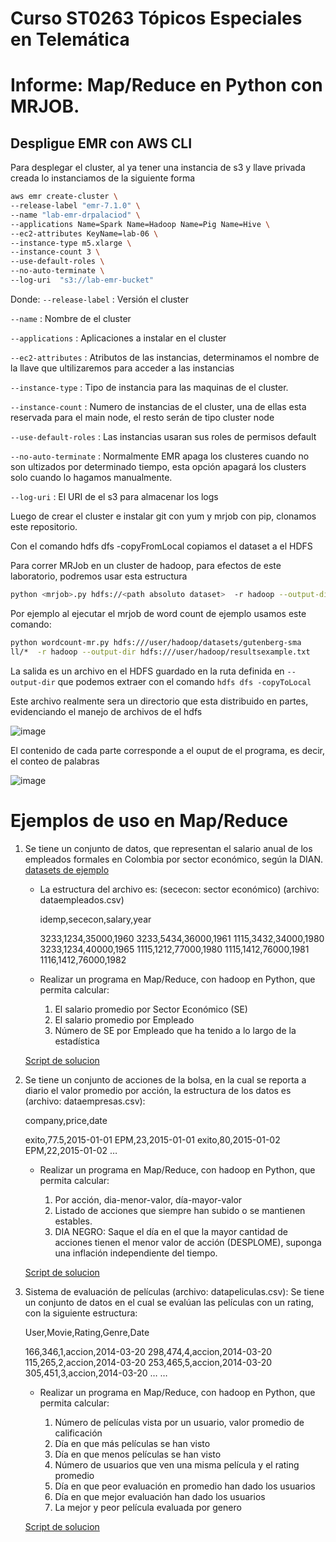 # Curso ST0263 Tópicos Especiales en Telemática
# Informe: Map/Reduce en Python con MRJOB.

## Despligue EMR con AWS CLI

Para desplegar el cluster, al ya tener una instancia de s3 y llave privada creada lo instanciamos de la siguiente forma

```sh
aws emr create-cluster \
--release-label "emr-7.1.0" \
--name "lab-emr-drpalaciod" \
--applications Name=Spark Name=Hadoop Name=Pig Name=Hive \
--ec2-attributes KeyName=lab-06 \
--instance-type m5.xlarge \
--instance-count 3 \
--use-default-roles \
--no-auto-terminate \
--log-uri  "s3://lab-emr-bucket"
```
Donde:
```--release-label``` : Versión el cluster

```--name``` : Nombre de el cluster

```--applications``` : Aplicaciones a instalar en el cluster

```--ec2-attributes``` : Atributos de las instancias, determinamos el nombre de la llave que ultilizaremos para acceder a las instancias

```--instance-type``` : Tipo de instancia para las maquinas de el cluster.

```--instance-count``` : Numero de instancias de el cluster, una de ellas esta reservada para el main node, el resto serán de tipo cluster node

```--use-default-roles``` : Las instancias usaran sus roles de permisos default

```--no-auto-terminate``` : Normalmente EMR apaga los clusteres cuando no son ultizados por determinado tiempo, esta opción apagará los clusters solo cuando lo hagamos manualmente.


```--log-uri``` : El URI de el s3 para almacenar los logs

Luego de crear el cluster e instalar git con yum y mrjob con pip, clonamos este repositorio.

Con el comando hdfs dfs -copyFromLocal copiamos el dataset a el HDFS

Para correr MRJob en un cluster de hadoop, para efectos de este laboratorio, podremos usar esta estructura

```sh
python <mrjob>.py hdfs://<path absoluto dataset>  -r hadoop --output-dir hdfs://<path absoluto donde se guardará el output>
```

Por ejemplo al ejecutar el mrjob de word count de ejemplo usamos este comando:
```sh
python wordcount-mr.py hdfs:///user/hadoop/datasets/gutenberg-sma
ll/*  -r hadoop --output-dir hdfs:///user/hadoop/resultsexample.txt
```

La salida es un archivo en el HDFS guardado en la ruta definida en ```--output-dir``` que podemos extraer con el comando ```hdfs dfs -copyToLocal```

Este archivo realmente sera un directorio que esta distribuido en partes, evidenciando el manejo de archivos de el hdfs

![image](https://github.com/DanielPalacios05/Laboratorio-N6-MapReduce/assets/82727314/39bdffe0-b48c-4374-a6e4-7c18c5fd8276)

El contenido de cada parte corresponde a el ouput de el programa, es decir, el conteo de palabras

![image](https://github.com/DanielPalacios05/Laboratorio-N6-MapReduce/assets/82727314/b8d0a17d-c6c2-4732-b81e-eba7637d1ca0)


# Ejemplos de uso en Map/Reduce

1. Se tiene un conjunto de datos, que representan el salario anual de los empleados formales en Colombia por sector económico, según la DIAN. [datasets de ejemplo](../datasets/otros)

    *  La estructura del archivo es: (sececon: sector económico) (archivo: dataempleados.csv)

        idemp,sececon,salary,year

        3233,1234,35000,1960
        3233,5434,36000,1961
        1115,3432,34000,1980
        3233,1234,40000,1965
        1115,1212,77000,1980
        1115,1412,76000,1981
        1116,1412,76000,1982

    *  Realizar un programa en Map/Reduce, con hadoop en Python, que permita calcular:

        1. El salario promedio por Sector Económico (SE)
        2. El salario promedio por Empleado
        3. Número de SE por Empleado que ha tenido a lo largo de la estadística
     
   [Script de solucion](employee_jobs.py)

2. Se tiene un conjunto de acciones de la bolsa, en la cual se reporta a diario el valor promedio por acción, la estructura de los datos es (archivo: dataempresas.csv):

    company,price,date

    exito,77.5,2015-01-01
    EPM,23,2015-01-01
    exito,80,2015-01-02
    EPM,22,2015-01-02
    …

    * Realizar un programa en Map/Reduce, con hadoop en Python, que permita calcular:

        1. Por acción, dia-menor-valor, día-mayor-valor
        2. Listado de acciones que siempre han subido o se mantienen estables.
        3. DIA NEGRO: Saque el día en el que la mayor cantidad de acciones tienen el menor valor de acción (DESPLOME), suponga una inflación independiente del tiempo.
     
   [Script de solucion](stock_analysis.py)

3. Sistema de evaluación de películas (archivo: datapeliculas.csv): Se tiene un conjunto de datos en el cual se evalúan las películas con un rating, con la siguiente estructura:

    User,Movie,Rating,Genre,Date

    166,346,1,accion,2014-03-20
    298,474,4,accion,2014-03-20
    115,265,2,accion,2014-03-20
    253,465,5,accion,2014-03-20
    305,451,3,accion,2014-03-20
    …
    …

    * Realizar un programa en Map/Reduce, con hadoop en Python, que permita calcular:

        1. Número de películas vista por un usuario, valor promedio de calificación
        2. Día en que más películas se han visto
        3. Día en que menos películas se han visto
        4. Número de usuarios que ven una misma película y el rating promedio
        5. Día en que peor evaluación en promedio han dado los usuarios
        6. Día en que mejor evaluación han dado los usuarios
        7. La mejor y peor película evaluada por genero
           
   [Script de solucion](movie_analysis.py)




